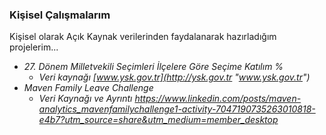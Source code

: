 ### Kişisel Çalışmalarım

Kişisel olarak Açık Kaynak verilerinden faydalanarak hazırladığım projelerim...

- *27. Dönem Milletvekili Seçimleri İlçelere Göre Seçime Katılım %*
  - *Veri kaynağı [www.ysk.gov.tr](http://ysk.gov.tr "www.ysk.gov.tr")*
- *Maven Family Leave Challenge*
  - *Veri Kaynağı ve Ayrıntı 
https://www.linkedin.com/posts/maven-analytics_mavenfamilychallenge1-activity-7047190735263010818-e4b7?utm_source=share&utm_medium=member_desktop*

